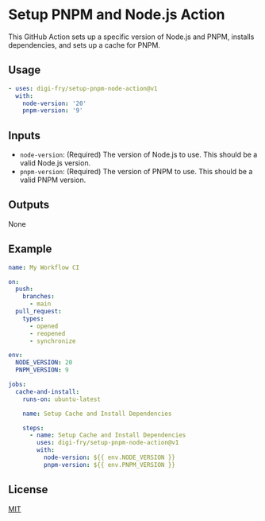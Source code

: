 # Setup PNPM and Node.js Action

This GitHub Action sets up a specific version of Node.js and PNPM, installs dependencies, and sets up a cache for PNPM.

## Usage

```yaml
- uses: digi-fry/setup-pnpm-node-action@v1
  with:
    node-version: '20'
    pnpm-version: '9'
```

## Inputs

* `node-version`: (Required) The version of Node.js to use. This should be a valid Node.js version.
* `pnpm-version`: (Required) The version of PNPM to use. This should be a valid PNPM version.

## Outputs

None

## Example

```yaml
name: My Workflow CI

on:
  push:
    branches:
      - main
  pull_request:
    types:
      - opened
      - reopened
      - synchronize

env:
  NODE_VERSION: 20
  PNPM_VERSION: 9

jobs:
  cache-and-install:
    runs-on: ubuntu-latest

    name: Setup Cache and Install Dependencies

    steps:
      - name: Setup Cache and Install Dependencies
        uses: digi-fry/setup-pnpm-node-action@v1
        with:
          node-version: ${{ env.NODE_VERSION }}
          pnpm-version: ${{ env.PNPM_VERSION }}
```

## License

[MIT](LICENSE)
